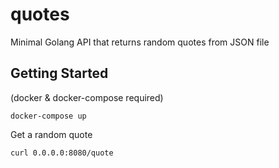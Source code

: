 # quotes

Minimal Golang API that returns random quotes from JSON file

## Getting Started

(docker & docker-compose required)

```
docker-compose up
```

Get a random quote

```
curl 0.0.0.0:8080/quote
```
